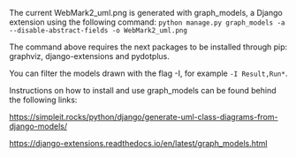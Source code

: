 The current WebMark2_uml.png is generated with graph_models, a Django extension using the following command:
`python manage.py graph_models -a --disable-abstract-fields -o WebMark2_uml.png`

The command above requires the next packages to be installed through pip: graphviz, django-extensions and pydotplus.

You can filter the models drawn with the flag -I, for example `-I Result,Run*`.

Instructions on how to install and use graph_models can be found behind the following links:

https://simpleit.rocks/python/django/generate-uml-class-diagrams-from-django-models/

https://django-extensions.readthedocs.io/en/latest/graph_models.html
